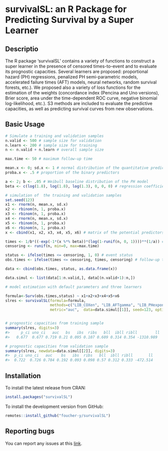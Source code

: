 survivalSL: an R Package for Predicting Survival by a Super Learner
================

## Descriptio

The R package ‘survivalSL’ contains a variety of functions to construct
a super learner in the presence of censored times-to-event and to
evaluate its prognostic capacities. Several learners are proposed:
proportional hazard (PH) regressions, penalized PH semi-parametric
models, accelerated failure times (AFT) models, neural networks, random
survival forests, etc.). We proposed also a variety of loss functions
for the estimation of the weights (concordance index (Pencina and Uno versions),
Brier score, area under the time-dependent ROC curve, negative binomial log-likelihood,
etc.). S3 methods are included to evaluate the predictive capacities, as
well as predicting survival curves from new observations.

## Basic Usage

``` r
# Simulate a training and validation samples
n.valid <- 500 # sample size for validation
n.learn <- 200 # sample size for training
n <- n.valid + n.learn # overall sample size

max.time <- 50 # maximum follow-up time

mean.x <- 0; sd.x <- 1 # normal distribution of the quantitative predictors
proba.x <- .5 # proportion of the binary predictors

a <- 2; b <- .05 # Weibull baseline distribution of the PH model
beta <- c(log(1.8), log(1.8), log(1.3), 0, 0, 0) # regression coefficients

# simulation of  the training and validation samples
set.seed(123)
x1 <- rnorm(n, mean.x, sd.x)
x2 <- rbinom(n, 1, proba.x)
x3 <- rbinom(n, 1, proba.x)
x4 <- rnorm(n, mean.x, sd.x)
x5 <- rbinom(n, 1, proba.x)
x6 <- rbinom(n, 1, proba.x)
x <- cbind(x1, x2, x3, x4, x5, x6) # matrix of the potential predictors

times <- 1/b*((-exp(-1*(x %*% beta))*(log(1-runif(n, 0, 1))))**(1/a)) # time to event
censoring <- runif(n, min=0, max=max.time)

status <- ifelse(times <= censoring, 1, 0) # event status
obs.times <- ifelse(times <= censoring, times, censoring) # follow-up times

data <- cbind(obs.times, status, as.data.frame(x))

data.simul <- list(data[1:n.valid,], data[(n.valid+1):n,])

# model estimation with default parameters and three learners

formula<-Surv(obs.times,status) ~ x1+x2+x3+x4+x5+x6
slres <- survivalSL(formula=formula,
                    methods=c("LIB_COXen", "LIB_AFTgamma", "LIB_PHexponential"),
                    metric="auc",  data=data.simul[[1]], seed=123, optim.method="SANN")


# prognostic capacities from training sample
summary(slres, digits=3) 
#>     p_ci uno_ci   auc   bs   ibs  ribs   bll  ibll ribll        ll
#>   0.677  0.677 0.719 0.21 0.095 0.107 0.609 0.314 0.354 -1310.989

# prognostic capacities from validation sample
summary(slres, newdata=data.simul[[2]], digits=3) 
#>  p_ci uno_ci   auc    bs   ibs  ribs   bll  ibll ribll       ll
#>  0.722  0.726 0.784 0.192 0.093 0.098 0.57 0.312 0.333 -472.514
```

## Installation

To install the latest release from CRAN:

``` r
install.packages("survivalSL")
```

To install the development version from GitHub:

``` r
remotes::install_github("foucher-y/survivalSL")
```

## Reporting bugs

You can report any issues at this
[link](https://github.com/foucher-y/survivalSL/issues).
